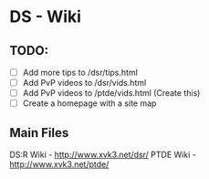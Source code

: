 # DS - Wiki

## TODO:

- [ ] Add more tips to /dsr/tips.html
- [ ] Add PvP videos to /dsr/vids.html
- [ ] Add PvP videos to /ptde/vids.html (Create this)
- [ ] Create a homepage with a site map

## Main Files

DS:R Wiki - http://www.xvk3.net/dsr/
PTDE Wiki - http://www.xvk3.net/ptde/ 
